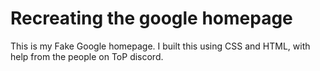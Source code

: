 # Recreating the google homepage

This is my Fake Google homepage. I built this using CSS and HTML, with help from the people on ToP discord.

